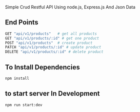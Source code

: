 Simple Crud Restful API Using node.js, Express.js And Json Data

## End Points

```bash
GET "api/v1/products"   # get all products
GET "api/v1/products/:id" # get one product
POST "api/v1/products"  # create product
PATCH "api/v1/products/:id" # update product
DELETE "api/v1/products/:id" # delete product
```
## To Install Dependencies
```bash
npm install
```
## to start server In Development
```bash
npm run start:dev
```